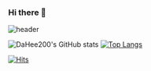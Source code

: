 ### Hi there 👋

![header](https://capsule-render.vercel.app/api?type=waving&color=FFFFFF&height=250&section=header&text=welcome%20to%20my%20githup&fontSize=50&fontColor=ffff)

![DaHee200's GitHub stats](https://github-readme-stats.vercel.app/api?username=DaHee200&theme=dark&show_icons=true)
[![Top Langs](https://githup-readme-stats.vercel.app/api/top-langs/?username=DaHee200&layout=compact)](https://githup/anuraghazra/githup-readme-stats)

[![Hits](https://hits.seeyoufarm.com/api/count/incr/badge.svg?url=https%3A%2F%2Fgithub.com%2FDaHee200&count_bg=%2379C83D&title_bg=%23555555&icon=&icon_color=%23E7E7E7&title=hits&edge_flat=false)](https://hits.seeyoufarm.com)

<!--
- 🔭 
- 🌱 I’m currently learning ...
- 👯 I’m looking to collaborate on ...
- 🤔 I’m looking for help with ...
- 💬 Ask me about ...
- 📫 How to reach me: ...
- 😄 Pronouns: ...
- ⚡ Fun fact: ...
-->
